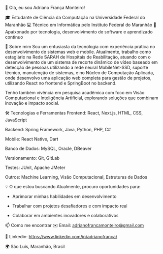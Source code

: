 👋 Olá, eu sou Adriano França Monteiro!

🎓 Estudante de Ciência da Computação na Universidade Federal do Maranhão
💻 Técnico em Informática pelo Instituto Federal do Maranhão
🌱 Apaixonado por tecnologia, desenvolvimento de software e aprendizado contínuo

🚀 Sobre mim
Sou um entusiasta da tecnologia com experiência prática no desenvolvimento de sistemas web e mobile. Atualmente, trabalho como estagiário na Rede SARAH de Hospitais de Reabilitação, atuando com o desenvolvimento de um sistema de recorte dinâmico de vídeo baseado em detecção de pessoas utilizando a rede neural MobileNet-SSD, suporte técnico, manutenção de sistemas, e no Núcleo de Computação Aplicada, onde desenvolvo uma aplicação web completa para gestão de projetos, utilizando React no frontend e SpringBoot no backend.

Tenho também vivência em pesquisa acadêmica com foco em Visão Computacional e Inteligência Artificial, explorando soluções que combinam inovação e impacto social.

🛠️ Tecnologias e Ferramentas
Frontend: React, Next.js, HTML, CSS, JavaScript

Backend: Spring Framework, Java, Python, PHP, C#

Mobile: React Native, Dart

Banco de Dados: MySQL, Oracle, DBeaver

Versionamento: Git, GitLab

Testes: JUnit, Apache JMeter

Outros: Machine Learning, Visão Computacional, Estruturas de Dados

💡 O que estou buscando
Atualmente, procuro oportunidades para:

- Aprimorar minhas habilidades em desenvolvimento

- Trabalhar com projetos desafiadores e com impacto real

- Colaborar em ambientes inovadores e colaborativos

📫 Como me encontrar
✉️ Email: adrianofrancamonteiro@gmail.com

📱 Linkedin: https://www.linkedin.com/in/adrianofranca/

🌍 São Luís, Maranhão, Brasil
